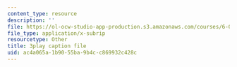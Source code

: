 ```yaml
---
content_type: resource
description: ''
file: https://ol-ocw-studio-app-production.s3.amazonaws.com/courses/6-042j-mathematics-for-computer-science-spring-2015/ac4a065a1b9055ba9b4cc869932c428c_UroprmQHTLc.vtt
file_type: application/x-subrip
resourcetype: Other
title: 3play caption file
uid: ac4a065a-1b90-55ba-9b4c-c869932c428c
---
```

